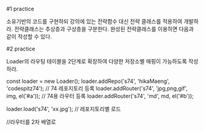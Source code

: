 #1 practice

소유기반의 코드를 구현하되 강의에 있는 전략함수 대신 전략 클래스를 적용하여 개발하라.
전략클래스는 추상층과 구상층을 구분한다.
완성된 전략클래스를 이용하면 다음과 같이 작성할 수 있다.

#2 practice

Loader의 라우팅 테이블을 2단계로 확장하여 다양한 저장소별 매핑이 가능하도록 작성하라.

const loader = new Loader();
loader.addRepo('s74', 'hikaMaeng', 'codespitz74'); // 74 레포지토리 등록
loader.addRouter('s74', 'jpg,png,gif', img, el('#a')); // 74용 라우터 등록
loader.addRouter('s74', 'md', md, el('#b'));

loader.load('s74', 'xx.jpg'); // 레포지토리별 로드

//라우터를 2차 배열로